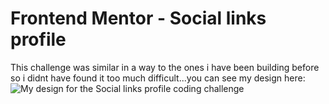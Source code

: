 # Frontend Mentor - Social links profile
This challenge was similar in a way to the ones i have been building before so i didnt have found it too much difficult...you can see my design here:
![My design for the Social links profile coding challenge](./my_design.jpg)




